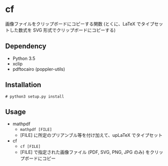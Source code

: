 # cf

画像ファイルをクリップボードにコピーする関数 (とくに、LaTeX でタイプセットした数式を SVG 形式でクリップボードにコピーする)

## Dependency

- Python 3.5
- xclip
- pdftocairo (poppler-utils)

## Installation

```
# python3 setup.py install
```

## Usage

- mathpdf
    - `mathpdf [FILE]`
    - [FILE] に所定のプリアンブル等を付け加えて、upLaTeX でタイプセット
- cf
    - `cf [FILE]`
    - [FILE] で指定された画像ファイル (PDF, SVG, PNG, JPG のみ) をクリップボードにコピー
